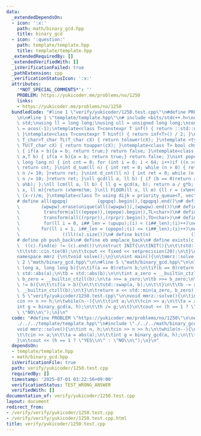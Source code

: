 ```yaml
---
data:
  _extendedDependsOn:
  - icon: ':x:'
    path: math/binary_gcd.hpp
    title: binary_gcd
  - icon: ':question:'
    path: template/template.hpp
    title: template/template.hpp
  _extendedRequiredBy: []
  _extendedVerifiedWith: []
  _isVerificationFailed: true
  _pathExtension: cpp
  _verificationStatusIcon: ':x:'
  attributes:
    '*NOT_SPECIAL_COMMENTS*': ''
    PROBLEM: https://yukicoder.me/problems/no/1250
    links:
    - https://yukicoder.me/problems/no/1250
  bundledCode: "#line 1 \"verify/yukicoder/1250.test.cpp\"\n#define PROBLEM \"https://yukicoder.me/problems/no/1250\"\
    \n\n#line 1 \"template/template.hpp\"\n# include <bits/stdc++.h>\nusing namespace\
    \ std;\nusing ll = long long;\nusing ull = unsigned long long;\nconst double pi\
    \ = acos(-1);\ntemplate<class T>constexpr T inf() { return ::std::numeric_limits<T>::max();\
    \ }\ntemplate<class T>constexpr T hinf() { return inf<T>() / 2; }\ntemplate <typename\
    \ T_char>T_char TL(T_char cX) { return tolower(cX); }\ntemplate <typename T_char>T_char\
    \ TU(T_char cX) { return toupper(cX); }\ntemplate<class T> bool chmin(T& a,T b)\
    \ { if(a > b){a = b; return true;} return false; }\ntemplate<class T> bool chmax(T&\
    \ a,T b) { if(a < b){a = b; return true;} return false; }\nint popcnt(unsigned\
    \ long long n) { int cnt = 0; for (int i = 0; i < 64; i++)if ((n >> i) & 1)cnt++;\
    \ return cnt; }\nint d_sum(ll n) { int ret = 0; while (n > 0) { ret += n % 10;\
    \ n /= 10; }return ret; }\nint d_cnt(ll n) { int ret = 0; while (n > 0) { ret++;\
    \ n /= 10; }return ret; }\nll gcd(ll a, ll b) { if (b == 0)return a; return gcd(b,\
    \ a%b); };\nll lcm(ll a, ll b) { ll g = gcd(a, b); return a / g*b; };\nll MOD(ll\
    \ x, ll m){return (x%m+m)%m; }\nll FLOOR(ll x, ll m) {ll r = (x%m+m)%m; return\
    \ (x-r)/m; }\ntemplate<class T> using dijk = priority_queue<T, vector<T>, greater<T>>;\n\
    # define all(qpqpq)           (qpqpq).begin(),(qpqpq).end()\n# define UNIQUE(wpwpw)\
    \        (wpwpw).erase(unique(all((wpwpw))),(wpwpw).end())\n# define LOWER(epepe)\
    \         transform(all((epepe)),(epepe).begin(),TL<char>)\n# define UPPER(rprpr)\
    \         transform(all((rprpr)),(rprpr).begin(),TU<char>)\n# define rep(i,upupu)\
    \         for(ll i = 0, i##_len = (upupu);(i) < (i##_len);(i)++)\n# define reps(i,opopo)\
    \        for(ll i = 1, i##_len = (opopo);(i) <= (i##_len);(i)++)\n# define len(x)\
    \                ((ll)(x).size())\n# define bit(n)               (1LL << (n))\n\
    # define pb push_back\n# define eb emplace_back\n# define exists(c, e)       \
    \  ((c).find(e) != (c).end())\n\nstruct INIT{\n\tINIT(){\n\t\tstd::ios::sync_with_stdio(false);\n\
    \t\tstd::cin.tie(0);\n\t\tcout << fixed << setprecision(20);\n\t}\n}INIT;\n\n\
    namespace mmrz {\n\tvoid solve();\n}\n\nint main(){\n\tmmrz::solve();\n}\n#line\
    \ 2 \"math/binary_gcd.hpp\"\n\n#line 5 \"math/binary_gcd.hpp\"\n\nlong long binary_gcd(long\
    \ long a, long long b){\n\tif(a == 0)return b;\n\tif(b == 0)return a;\n\n\ta =\
    \ std::abs(a);\n\tb = std::abs(b);\n\n\tint a_zero = __builtin_ctzll(a);\n\tint\
    \ b_zero = __builtin_ctzll(b);\n\ta >>= a_zero;\n\tb >>= b_zero;\n\t\n\twhile(a\
    \ != b){\n\t\tif(a > b){\n\t\t\tstd::swap(a, b);\n\t\t}\n\t\tb -= a;\n\t\tb >>=\
    \ __builtin_ctzll(b);\n\t}\n\treturn a << std::min(a_zero, b_zero);\n}\n#line\
    \ 5 \"verify/yukicoder/1250.test.cpp\"\n\nvoid mmrz::solve(){\n\tint n, h;\n\t\
    cin >> n >> h;\n\twhile(n--){\n\t\tint a;\n\t\tcin >> a;\n\t\ta = abs(a);\n\t\t\
    int g = binary_gcd(a, h);\n\t\th /= g;\n\t}\n\tcout << (h == 1 ? \"YES\\n\" :\
    \ \"NO\\n\");\n}\n"
  code: "#define PROBLEM \"https://yukicoder.me/problems/no/1250\"\n\n#include \"\
    ./../../template/template.hpp\"\n#include \"./../../math/binary_gcd.hpp\"\n\n\
    void mmrz::solve(){\n\tint n, h;\n\tcin >> n >> h;\n\twhile(n--){\n\t\tint a;\n\
    \t\tcin >> a;\n\t\ta = abs(a);\n\t\tint g = binary_gcd(a, h);\n\t\th /= g;\n\t\
    }\n\tcout << (h == 1 ? \"YES\\n\" : \"NO\\n\");\n}\n"
  dependsOn:
  - template/template.hpp
  - math/binary_gcd.hpp
  isVerificationFile: true
  path: verify/yukicoder/1250.test.cpp
  requiredBy: []
  timestamp: '2025-07-01 03:22:56+09:00'
  verificationStatus: TEST_WRONG_ANSWER
  verifiedWith: []
documentation_of: verify/yukicoder/1250.test.cpp
layout: document
redirect_from:
- /verify/verify/yukicoder/1250.test.cpp
- /verify/verify/yukicoder/1250.test.cpp.html
title: verify/yukicoder/1250.test.cpp
---
```

